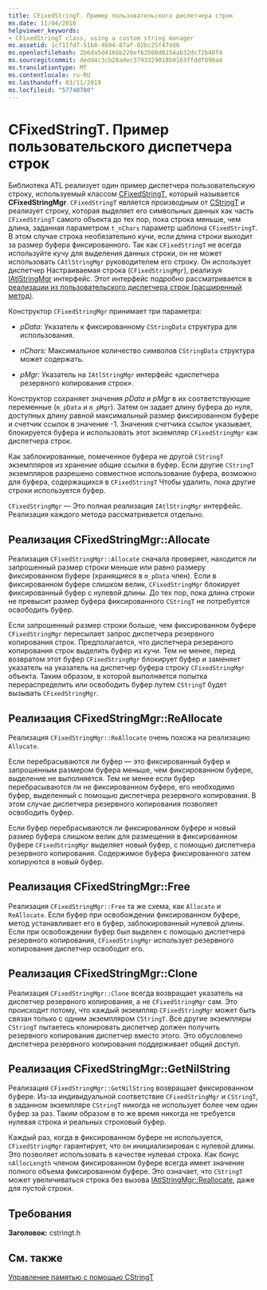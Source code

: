 ```yaml
---
title: CFixedStringT. Пример пользовательского диспетчера строк
ms.date: 11/04/2016
helpviewer_keywords:
- CFixedStringT class, using a custom string manager
ms.assetid: 1cf11fd7-51b8-4b94-87af-02bc25f47dd6
ms.openlocfilehash: 2b6da5d4166b220ef63500d0154ab32dc72b40f4
ms.sourcegitcommit: dedd4c3cb28adec3793329018b9163ffddf890a4
ms.translationtype: MT
ms.contentlocale: ru-RU
ms.lasthandoff: 03/11/2019
ms.locfileid: "57740700"
---
```

# <a name="cfixedstringt-example-of-a-custom-string-manager"></a>CFixedStringT. Пример пользовательского диспетчера строк

Библиотека ATL реализует один пример диспетчера пользовательскую строку, используемый классом [CFixedStringT](../atl-mfc-shared/reference/cfixedstringt-class.md), который называется **CFixedStringMgr**. `CFixedStringT` является производным от [CStringT](../atl-mfc-shared/reference/cstringt-class.md) и реализует строку, которая выделяет его символьных данных как часть `CFixedStringT` самого объекта до тех пор, пока строка меньше, чем длина, заданная параметром `t_nChars` параметр шаблона `CFixedStringT`. В этом случае строка необязательно кучи, если длина строки выходит за размер буфера фиксированного. Так как `CFixedStringT` не всегда используйте кучу для выделения данных строки, он не может использовать `CAtlStringMgr` руководителем его строку. Он использует диспетчер Настраиваемая строка (`CFixedStringMgr`), реализуя [IAtlStringMgr](../atl-mfc-shared/reference/iatlstringmgr-class.md) интерфейс. Этот интерфейс подробно рассматривается в [реализации из пользовательского диспетчера строк (расширенный метод)](../atl-mfc-shared/implementation-of-a-custom-string-manager-advanced-method.md).

Конструктор `CFixedStringMgr` принимает три параметра:

- *pData:* Указатель к фиксированному `CStringData` структура для использования.

- *nChars:* Максимальное количество символов `CStringData` структура может содержать.

- *pMgr:* Указатель на `IAtlStringMgr` интерфейс «диспетчера резервного копирования строк».

Конструктор сохраняет значения *pData* и *pMgr* в их соответствующие переменные (`m_pData` и `m_pMgr`). Затем он задает длину буфера до нуля, доступных длину равной максимальный размер фиксированном буфере и счетчик ссылок в значение -1. Значения счетчика ссылок указывает, блокируется буфера и использовать этот экземпляр `CFixedStringMgr` как диспетчера строк.

Как заблокированные, помеченное буфера не другой `CStringT` экземпляров из хранение общие ссылки в буфер. Если другие `CStringT` экземпляров разрешено совместное использование буфера, возможно для буфера, содержащихся в `CFixedStringT` Чтобы удалить, пока другие строки используется буфер.

`CFixedStringMgr` — Это полная реализация `IAtlStringMgr` интерфейс. Реализация каждого метода рассматривается отдельно.

## <a name="implementation-of-cfixedstringmgrallocate"></a>Реализация CFixedStringMgr::Allocate

Реализация `CFixedStringMgr::Allocate` сначала проверяет, находится ли запрошенный размер строки меньше или равно размеру фиксированном буфере (хранящиеся в `m_pData` член). Если в фиксированном буфере слишком велик, `CFixedStringMgr` блокирует фиксированный буфер с нулевой длины. До тех пор, пока длина строки не превысит размер буфера фиксированного `CStringT` не потребуется освободить буфер.

Если запрошенный размер строки больше, чем фиксированном буфере `CFixedStringMgr` пересылает запрос диспетчера резервного копирования строк. Предполагается, что диспетчера резервного копирования строк выделить буфер из кучи. Тем не менее, перед возвратом этот буфер `CFixedStringMgr` блокирует буфер и заменяет указатель на указатель на диспетчер буфера строку `CFixedStringMgr` объекта. Таким образом, в которой выполняется попытка перераспределить или освободить буфер путем `CStringT` будет вызывать `CFixedStringMgr`.

## <a name="implementation-of-cfixedstringmgrreallocate"></a>Реализация CFixedStringMgr::ReAllocate

Реализация `CFixedStringMgr::ReAllocate` очень похожа на реализацию `Allocate`.

Если перебрасываются ли буфер — это фиксированный буфер и запрошенным размером буфера меньше, чем фиксированном буфере, выделение не выполняется. Тем не менее если буфер перебрасываются ли не фиксированном буфере, его необходимо буфер, выделенный с помощью диспетчера резервного копирования. В этом случае диспетчера резервного копирования позволяет освободить буфер.

Если буфер перебрасываются ли фиксированном буфере и новый размер буфера слишком велик для размещения в фиксированном буфере `CFixedStringMgr` выделяет новый буфер, с помощью диспетчера резервного копирования. Содержимое буфера фиксированного затем копируются в новый буфер.

## <a name="implementation-of-cfixedstringmgrfree"></a>Реализация CFixedStringMgr::Free

Реализация `CFixedStringMgr::Free` та же схема, как `Allocate` и `ReAllocate`. Если буфер при освобождении фиксированном буфере, метод устанавливает его в буфер, заблокированный нулевой длины. Если при освобождении буфер был выделен с помощью диспетчера резервного копирования, `CFixedStringMgr` использует резервного копирования диспетчер освободит его.

## <a name="implementation-of-cfixedstringmgrclone"></a>Реализация CFixedStringMgr::Clone

Реализация `CFixedStringMgr::Clone` всегда возвращает указатель на диспетчер резервного копирования, а не `CFixedStringMgr` сам. Это происходит потому, что каждый экземпляр `CFixedStringMgr` может быть связан только с одним экземпляром `CStringT`. Все другие экземпляры `CStringT` пытаетесь клонировать диспетчер должен получить резервного копирования диспетчер вместо этого. Это обусловлено диспетчера резервного копирования поддерживает общий доступ.

## <a name="implementation-of-cfixedstringmgrgetnilstring"></a>Реализация CFixedStringMgr::GetNilString

Реализация `CFixedStringMgr::GetNilString` возвращает фиксированном буфере. Из-за индивидуальной соответствие `CFixedStringMgr` и `CStringT`, в заданном экземпляре `CStringT` никогда не использует более чем один буфер за раз. Таким образом в то же время никогда не требуется нулевая строка и реальных строковый буфер.

Каждый раз, когда в фиксированном буфере не используется, `CFixedStringMgr` гарантирует, что он инициализирован с нулевой длины. Это позволяет использовать в качестве нулевая строка. Как бонус `nAllocLength` членом фиксированном буфере всегда имеет значение полного объема фиксированном буфере. Это означает, что `CStringT` может увеличиваться строка без вызова [IAtlStringMgr::Reallocate](../atl-mfc-shared/reference/iatlstringmgr-class.md#reallocate), даже для пустой строки.

## <a name="requirements"></a>Требования

**Заголовок:** cstringt.h

## <a name="see-also"></a>См. также

[Управление памятью с помощью CStringT](../atl-mfc-shared/memory-management-with-cstringt.md)
